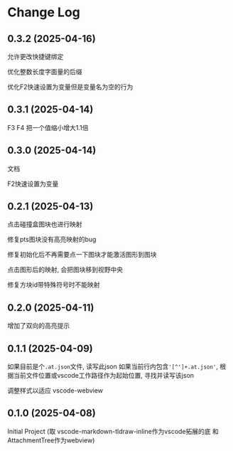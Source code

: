 # Change Log

## 0.3.2 (2025-04-16)

允许更改快捷键绑定

优化整数长度字面量的后缀

优化F2快速设置为变量但是变量名为空的行为

## 0.3.1 (2025-04-14)

F3 F4 把一个值缩小增大1.1倍

## 0.3.0 (2025-04-14)

文档

F2快速设置为变量

## 0.2.1 (2025-04-13)

点击碰撞盒图块也进行映射

修复pts图块没有高亮映射的bug

修复初始化后不再需要点一下图块才能激活图形到图块

点击图形后的映射, 会把图块移到视野中央

修复方块id带特殊符号时不能映射

## 0.2.0 (2025-04-11)

增加了双向的高亮提示

## 0.1.1 (2025-04-09)

如果目前是个`.at.json`文件, 读写此json
如果当前行内包含`'[^']+.at.json'`, 根据当前文件位置或vscode工作路径作为起始位置, 寻找并读写该json

调整样式以适应 vscode-webview


## 0.1.0 (2025-04-08)

Initial Project (取 vscode-markdown-tldraw-inline作为vscode拓展的底 和 AttachmentTree作为webview)
